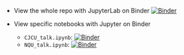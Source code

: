 - View the whole repo with JupyterLab on Binder
[![Binder](https://mybinder.org/badge_logo.svg)](https://mybinder.org/v2/gh/howard-haowen/Chinese-NLP/HEAD)

- View specific notebooks with Jupyter on Binder
  - `CJCU_talk.ipynb`: 
    [![Binder](https://mybinder.org/badge_logo.svg)](https://mybinder.org/v2/gh/howard-haowen/Chinese-NLP/main?filepath=CJCU_talk.ipynb)
  - `NQU_talk.ipynb`: 
    [![Binder](https://mybinder.org/badge_logo.svg)](https://mybinder.org/v2/gh/howard-haowen/Chinese-NLP/main?filepath=NQU_talk.ipynb)



